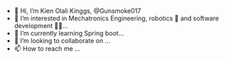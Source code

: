- 👋 Hi, I’m Kien Olali Kinggs, @Gunsmoke017
- 👀 I’m interested in Mechatronics Engineering, robotics 🤖 and software development 👨‍💻...
- 🌱 I’m currently learning Spring boot...
- 💞️ I’m looking to collaborate on ...
- 📫 How to reach me ...

<!---
Gunsmoke017/Gunsmoke017 is a ✨ special ✨ repository because its `README.md` (this file) appears on your GitHub profile.
You can click the Preview link to take a look at your changes.
--->
